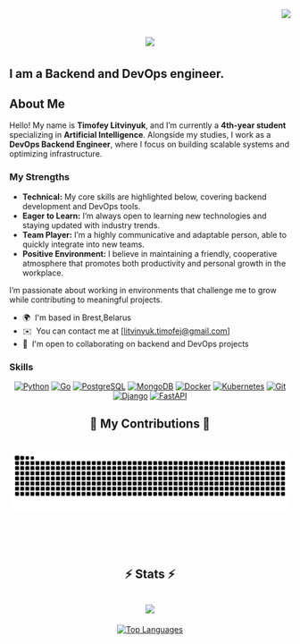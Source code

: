 
<img align="right" src="https://visitor-badge.laobi.icu/badge?page_id=4eburaWka.4eburaWka" />
<h1 align="center">
    <img src="https://readme-typing-svg.herokuapp.com/?font=Righteous&size=35&center=true&vCenter=true&width=500&height=70&duration=4000&lines=Hello!;+Welcome+to+my+profile!;" />
</h1>

I am a Backend and DevOps engineer.
--------------------------------------------------

## About Me

Hello! My name is **Timofey Litvinyuk**, and I’m currently a **4th-year student** specializing in **Artificial Intelligence**. Alongside my studies, I work as a **DevOps Backend Engineer**, where I focus on building scalable systems and optimizing infrastructure.

### My Strengths

- **Technical:** My core skills are highlighted below, covering backend development and DevOps tools.
- **Eager to Learn:** I’m always open to learning new technologies and staying updated with industry trends.
- **Team Player:** I’m a highly communicative and adaptable person, able to quickly integrate into new teams.
- **Positive Environment:** I believe in maintaining a friendly, cooperative atmosphere that promotes both productivity and personal growth in the workplace.

I’m passionate about working in environments that challenge me to grow while contributing to meaningful projects.


* 🌍  I'm based in Brest,Belarus
* ✉️  You can contact me at [litvinyuk.timofej@gmail.com]
* 🤝  I'm open to collaborating on backend and DevOps projects

### Skills

<p align="center">
  <a href="https://www.python.org/" target="_blank" rel="noreferrer"><img src="https://raw.githubusercontent.com/danielcranney/readme-generator/main/public/icons/skills/python-colored.svg" width="50" height="50" alt="Python" /></a>
  <a href="https://golang.org/" target="_blank" rel="noreferrer"><img src="https://raw.githubusercontent.com/danielcranney/readme-generator/main/public/icons/skills/go-colored.svg" width="50" height="50" alt="Go" /></a>
  <a href="https://www.postgresql.org/" target="_blank" rel="noreferrer"><img src="https://raw.githubusercontent.com/danielcranney/readme-generator/main/public/icons/skills/postgresql-colored.svg" width="50" height="50" alt="PostgreSQL" /></a>
  <a href="https://www.mongodb.com/" target="_blank" rel="noreferrer"><img src="https://raw.githubusercontent.com/danielcranney/readme-generator/main/public/icons/skills/mongodb-colored.svg" width="50" height="50" alt="MongoDB" /></a>
  <a href="https://www.docker.com/" target="_blank" rel="noreferrer"><img src="https://raw.githubusercontent.com/danielcranney/readme-generator/main/public/icons/skills/docker-colored.svg" width="50" height="50" alt="Docker" /></a>
 <a href="https://kubernetes.io/" target="_blank" rel="noreferrer"><img src="https://raw.githubusercontent.com/danielcranney/readme-generator/main/public/icons/skills/kubernetes-colored.svg" width="50" height="50" alt="Kubernetes" /></a>
  <a href="https://git-scm.com/" target="_blank" rel="noreferrer"><img src="https://raw.githubusercontent.com/danielcranney/readme-generator/main/public/icons/skills/git-colored.svg" width="50" height="50" alt="Git" /></a>
  <a href="https://www.djangoproject.com/" target="_blank" rel="noreferrer"><img src="https://raw.githubusercontent.com/danielcranney/readme-generator/main/public/icons/skills/django-colored.svg" width="50" height="50" alt="Django" /></a>
  <a href="https://fastapi.tiangolo.com/" target="_blank" rel="noreferrer"><img src="https://raw.githubusercontent.com/danielcranney/readme-generator/main/public/icons/skills/fastapi-colored.svg" width="50" height="50" alt="FastAPI" /></a>
</p>

<div align="center">
  <h2>🐍 My Contributions 🐍</h2>
  <br>
    <img alt="snake eating my contributions" src="https://github.com/4eburaWka/4eburaWka/blob/output/github-contribution-grid-snake-dark.svg" />    
  
  <br/><br/><br/>
</div>


<h2 align="center">⚡️ Stats ⚡️</h2>
<br>
<div align="center">
  <a href="http://www.github.com/4eburaWka">
    <img src="https://github-readme-streak-stats.herokuapp.com/?user=4eburaWka&stroke=22c55e&background=000000&ring=3382ed&fire=3382ed&currStreakNum=22c55e&currStreakLabel=3382ed&sideNums=22c55e&sideLabels=22c55e&dates=22c55e&hide_border=true" width="500" />
  </a>
  <br/><br/>
  <a href="https://github.com/4eburaWka">
    <img src="https://github-readme-stats.vercel.app/api/top-langs/?username=4eburaWka&langs_count=10&title_color=3382ed&text_color=22c55e&icon_color=facc15&bg_color=000000&hide_border=true&locale=en&custom_title=Top%20Languages" width="500" alt="Top Languages" />
  </a>
</div>
